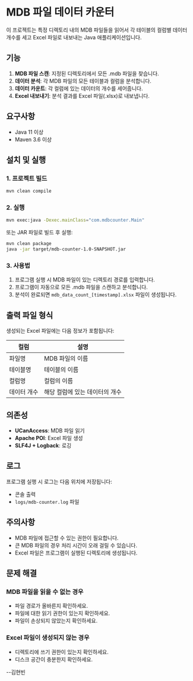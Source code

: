 # MDB 파일 데이터 카운터

이 프로젝트는 특정 디렉토리 내의 MDB 파일들을 읽어서 각 테이블의 컬럼별 데이터 개수를 세고 Excel 파일로 내보내는 Java 애플리케이션입니다.

## 기능

1. **MDB 파일 스캔**: 지정된 디렉토리에서 모든 .mdb 파일을 찾습니다.
2. **데이터 분석**: 각 MDB 파일의 모든 테이블과 컬럼을 분석합니다.
3. **데이터 카운트**: 각 컬럼에 있는 데이터의 개수를 세어줍니다.
4. **Excel 내보내기**: 분석 결과를 Excel 파일(.xlsx)로 내보냅니다.

## 요구사항

- Java 11 이상
- Maven 3.6 이상

## 설치 및 실행

### 1. 프로젝트 빌드

```bash
mvn clean compile
```

### 2. 실행

```bash
mvn exec:java -Dexec.mainClass="com.mdbcounter.Main"
```

또는 JAR 파일로 빌드 후 실행:

```bash
mvn clean package
java -jar target/mdb-counter-1.0-SNAPSHOT.jar
```

### 3. 사용법

1. 프로그램 실행 시 MDB 파일이 있는 디렉토리 경로를 입력합니다.
2. 프로그램이 자동으로 모든 .mdb 파일을 스캔하고 분석합니다.
3. 분석이 완료되면 `mdb_data_count_[timestamp].xlsx` 파일이 생성됩니다.

## 출력 파일 형식

생성되는 Excel 파일에는 다음 정보가 포함됩니다:

| 컬럼 | 설명 |
|------|------|
| 파일명 | MDB 파일의 이름 |
| 테이블명 | 테이블의 이름 |
| 컬럼명 | 컬럼의 이름 |
| 데이터 개수 | 해당 컬럼에 있는 데이터의 개수 |

## 의존성

- **UCanAccess**: MDB 파일 읽기
- **Apache POI**: Excel 파일 생성
- **SLF4J + Logback**: 로깅

## 로그

프로그램 실행 시 로그는 다음 위치에 저장됩니다:
- 콘솔 출력
- `logs/mdb-counter.log` 파일

## 주의사항

- MDB 파일에 접근할 수 있는 권한이 필요합니다.
- 큰 MDB 파일의 경우 처리 시간이 오래 걸릴 수 있습니다.
- Excel 파일은 프로그램이 실행된 디렉토리에 생성됩니다.

## 문제 해결

### MDB 파일을 읽을 수 없는 경우
- 파일 경로가 올바른지 확인하세요.
- 파일에 대한 읽기 권한이 있는지 확인하세요.
- 파일이 손상되지 않았는지 확인하세요.

### Excel 파일이 생성되지 않는 경우
- 디렉토리에 쓰기 권한이 있는지 확인하세요.
- 디스크 공간이 충분한지 확인하세요. 


--김현빈